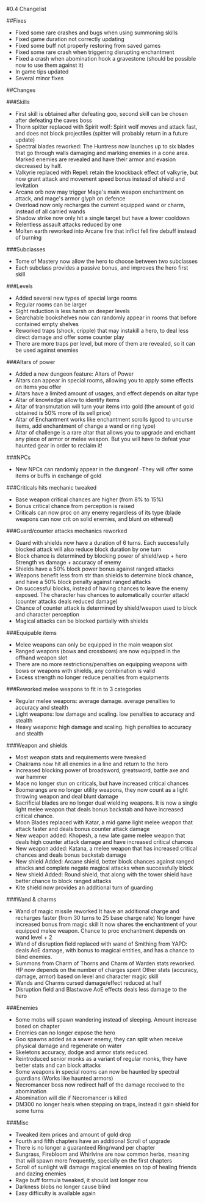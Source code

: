 #0.4 Changelist

##Fixes
- Fixed some rare crashes and bugs when using summoning skills
- Fixed game duration not correctly updating
- Fixed some buff not properly restoring from saved games
- Fixed some rare crash when triggering disrupting enchantment
- Fixed a crash when abomination hook a gravestone (should be possible now to use them against it)
- In game tips updated
- Several minor fixes

##Changes

###Skills
- First skill is obtained after defeating goo, second skill can be chosen after defeating the caves boss
- Thorn spitter replaced with Spirit wolf: Spirit wolf moves and attack fast, and does not block projectiles (spitter will probably return in a future update)
- Spectral blades reworked: The Huntress now launches up to six blades that go through walls damaging and marking enemies in a cone area. Marked enemies are revealed and have their armor and evasion decreased by half.
- Valkyrie replaced with Repel: retain the knockback effect of valkyrie, but now grant attack and movement speed bonus instead of shield and levitation
- Arcane orb now may trigger Mage's main weapon enchantment on attack, and mage's armor glyph on defence
- Overload now only recharges the current equipped wand or charm, instead of all carried wands
- Shadow strike now only hit a single target but have a lower cooldown
- Relentless assault attacks reduced by one
- Molten earth reworked into Arcane fire that inflict fell fire debuff instead of burning

###Subclasses
- Tome of Mastery now allow the hero to choose between two subclasses
- Each subclass provides a passive bonus, and improves the hero first skill

###Levels
- Added several new types of special large rooms 
- Regular rooms can be larger
- Sight reduction is less harsh on deeper levels
- Searchable bookshelves now can randomly appear in rooms that before contained empty shelves
- Reworked traps (shock, cripple) that may instakill a hero, to deal less direct damage and offer some counter play
- There are more traps per level, but more of them are revealed, so it can be used against enemies

###Altars of power
- Added a new dungeon feature: Altars of Power
- Altars can appear in special  rooms, allowing you to apply some effects on items you offer
- Altars have a limited amount of usages, and effect depends on altar type
- Altar of knowledge allow to identify items
- Altar of transmutation will turn your items into gold (the amount of gold obtained is 50% more of its sell price)
- Altar of Enchantment works like enchantment scrolls (good to uncurse items, add enchantment of change a wand or ring type)
- Altar of challenge is a rare altar that allows you to upgrade and enchant any piece of armor or melee weapon. But you will have to defeat your haunted gear in order to reclaim it!

###NPCs
- New NPCs can randomly appear in the dungeon! 
-They will offer some items or buffs in exchange of gold

###Criticals hits mechanic tweaked
- Base weapon critical chances are higher (from 8% to 15%)
- Bonus critical chance from perception is raised
- Criticals can now proc on any enemy regardless of its type (blade weapons can now crit on solid enemies, and blunt on ethereal)

###Guard/counter attacks mechanics reworked
- Guard with shields now have a duration of 6 turns. Each successfully blocked attack will also reduce block duration by one turn
- Block chance is determined by blocking power of shield/wep + hero Strength vs damage + accuracy of enemy
- Shields have a 50% block power bonus against ranged attacks
- Weapons benefit less from str than shields to determine block chance, and have a 50% block penalty against ranged attacks
- On successful blocks, instead of having chances to leave the enemy exposed. The character has chances to automatically counter attack! (counter attacks deals reduced damage)
- Chance of counter attack is determined by shield/weapon used to block and character perception
- Magical attacks can be blocked partially with shields

###Equipable items
- Melee weapons can only be equipped in the main weapon slot
- Ranged weapons (bows and crossbows) are now equipped in the offhand weapon slot
- There are no more restrictions/penalties on equipping weapons with bows or weapons with shields, any combination is valid
- Excess strength no longer reduce penalties from equipments

###Reworked melee weapons to fit in to 3 categories
- Regular melee weapons: average damage. average penalties to accuracy and stealth
- Light weapons: low damage and scaling. low penalties to accuracy and stealth
- Heavy weapons: high damage and scaling. high penalties to accuracy and stealth

###Weapon and shields
- Most weapon stats and requirements were tweaked
- Chakrams now hit all enemies in a line and return to the hero
- Increased blocking power of broadsword, greatsword, battle axe and war hammer
- Mace no longer stun on criticals, but have increased critical chances
- Boomerangs are no longer utility weapons, they now count as a light throwing weapon and deal blunt damage
- Sacrificial blades are no longer dual wielding weapons. It is now a single light melee weapon that deals bonus backstab and have increased critical chance.
- Moon Blades replaced with Katar, a mid game light melee weapon that attack faster and deals bonus counter attack damage
- New weapon added: Khopesh, a new late game melee weapon that deals high counter attack damage and have increased critical chances
- New weapon added: Katana, a  melee weapon that has increased critical chances and deals bonus backstab damage
- New shield Added: Arcane shield, better block chances against ranged attacks and complete negate magical attacks when successfully block
- New shield Added: Round shield, that along with the tower shield have better chance to block ranged attacks
- Kite shield now provides an additional turn of guarding

###Wand & charms
- Wand of magic missile reworked
 It have an additional charge and recharges faster (from 30 turns to 25 base charge rate)
 No longer have increased bonus from magic skill
 It now shares the enchantment of your equipped melee weapon. Chance to proc enchantment depends on wand level + 2
- Wand of disruption field replaced with wand of Smithing from YAPD: deals AoE damage, with bonus to magical entities, and has a chance to blind enemies.
- Summons from Charm of Thorns and Charm of Warden stats reworked. HP now depends on the number of charges spent
 Other stats (accuracy, damage, armor) based on level and character magic skill
- Wands and Charms cursed damage/effect reduced at half
- Disruption field and Blastwave AoE effects deals less damage to the hero

###Enemies
- Some mobs will spawn wandering instead of sleeping. Amount increase based on chapter
- Enemies can no longer expose the hero
- Goo spawns added as a sewer enemy, they can split when receive physical damage and regenerate on water
- Skeletons accuracy, dodge and armor stats reduced.
- Reintroduced senior monks as a variant of regular monks, they have better stats and can block attacks
- Some weapons in special rooms can now be haunted by spectral guardians (Works like haunted armors)
- Necromancer boss now redirect half of the damage received to the abomination
- Abomination will die if Necromancer is killed
- DM300 no longer heals when stepping on traps, instead it gain shield for some turns

###Misc
- Tweaked item prices and amount of gold drop 
- Fourth and fifth chapters have an additional Scroll of upgrade 
- There is no longer a guaranteed Ring/wand per chapter 
- Sungrass, Firebloom and Whirlvine are now common herbs, meaning that will spawn more frequently, specially en the first chapters
- Scroll of sunlight will damage magical enemies on top of healing friends and dazing enemies
- Rage buff formula tweaked, it should last longer now 
- Darkness blobs no longer cause blind 
- Easy difficulty is available again 

